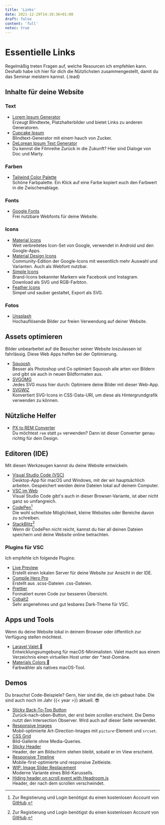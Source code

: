 ```yaml
---
title: 'Links'
date: 2021-12-29T14:10:36+01:00
draft: false
content: 'full'
notoc: true
---
```


# Essentielle Links

Regelmäßig treten Fragen auf, welche Resourcen ich empfehlen kann. Deshalb habe ich hier für dich die Nützlichsten zusammengestellt, damit du das Seminar meistern kannst.
{.lead}

## Inhalte für deine Website

### Text

- [Lorem Ipsum Generator](https://loremipsum.io/de/generator)\
  Erzeugt Blindtexte, Platzhalterbilder und bietet Links zu anderen Generatoren.
- [Cupcake Ipsum](http://www.cupcakeipsum.com/)\
  Blindtext-Generator mit einem hauch von Zucker.
- [DeLorean Ipsum Text Generator](https://satoristudio.net/delorean-ipsum/)\
  Du kennst die Filmreihe Zurück in die Zukunft? Hier sind Dialoge von Doc und Marty.

### Farben

- [Tailwind Color Palette](https://tailwindcolor.com/)\
  Schöne Farbpalette. Ein Klick auf eine Farbe kopiert euch den Farbwert in die Zwischenablage.

### Fonts

- [Google Fonts](https://fonts.google.com/)\
  Frei nutzbare Webfonts für deine Website.

### Icons

- [Material Icons](https://fonts.google.com/icons)\
  Weit verbreitetes Icon-Set von Google, verwendet in Android und den Google-Apps.
- [Material Design Icons](https://materialdesignicons.com/)\
  Community-Edition der Google-Icons mit wesentlich mehr Auswahl und Varianten. Auch als Webfont nutzbar.
- [Simple Icons](https://simpleicons.org/)\
  Brand-Icons bekannter Markern wie Facebook und Instagram. Download als SVG und RGB-Farbton.
- [Feather Icons](https://feathericons.com/)\
  Simpel und sauber gestaltet, Export als SVG.

### Fotos

- [Unsplash](https://unsplash.com/)\
  Hochauflösende Bilder zur freien Verwendung auf deiner Website.

## Assets optimieren

Bilder unbearbeitet auf die Besucher seiner Website loszulassen ist fahrlässig. Diese Web Apps helfen bei der Optimierung.

- [Squoosh](https://squoosh.app/)\
  Besser als Photoshop und Co optimiert Squoosh alle arten von Bildern und gibt sie auch in neuen Bildformaten aus.
- [SVGOMG](https://jakearchibald.github.io/svgomg/)\
  Jedes SVG muss hier durch: Optimiere deine Bilder mit dieser Web-App.
- [SVGWIZ](https://svgwiz.com/)\
  Konvertiert SVG-Icons in CSS-Data-URI, um diese als Hintergrundgrafik verwenden zu können.

## Nützliche Helfer

- [PX to REM Converter](https://nekocalc.com/px-to-rem-converter)\
  Du möchtest `rem` statt `px` verwenden? Dann ist dieser Converter genau richtig für dein Design.

## Editoren (IDE)

Mit diesen Werkzeugen kannst du deine Website entwickeln.

- [Visual Studio Code (VSC)](https://code.visualstudio.com/)\
  Desktop-App für macOS und Windows, mit der wir hauptsächlich arbeiten. Gespeichert werden deine Dateien lokal auf deinem&nbsp;Computer.
- [VSC im Web](https://vscode.dev/)\
  Visual Studio Code gibt's auch in dieser Browser-Variante, ist aber nicht ganz so&nbsp;umfangreich.
- [CodePen](https://codepen.io)[^1]\
  Die wohl schnellste Möglichkeit, kleine Websites oder Bereiche davon zu schreiben.
- [StackBlitz](https://stackblitz.com/)[^1]\
  Wenn dir CodePen nicht reicht, kannst du hier all deinen Dateien speichern und deine Website online betrachten.

### Plugins für VSC

Ich empfehle ich folgende Plugins:

- [Live Preview](https://marketplace.visualstudio.com/items?itemName=ms-vscode.live-server)\
  Erstellt einen lokalen Server für deine Website zur Ansicht in der IDE.
- [Compile Hero Pro](https://marketplace.visualstudio.com/items?itemName=Wscats.eno)\
  Erstellt aus .scss-Dateien .css-Dateien.
- [Prettier](https://marketplace.visualstudio.com/items?itemName=esbenp.prettier-vscode)\
  Formatiert euren Code zur besseren Übersicht.
- [Cobalt2](https://marketplace.visualstudio.com/items?itemName=wesbos.theme-cobalt2)\
  Sehr angenehmes und gut lesbares Dark-Theme für VSC.

## Apps und Tools

Wenn du deine Website lokal in deinem Browser oder öffentlich zur Verfügung stellen möchtest.

- [Laravel Valet ](https://laravel.com/docs/8.x/valet)\
  Entwicklungsumgebung für macOS-Minimalisten. Valet macht aus einem Verzeichnis einen virtuellen Host unter der \*.test-Domäne.
- [Materials Colors ](https://github.com/romannurik/MaterialColorsApp)\
  Farbwähler als natives macOS-Tool.

## Demos

Du brauchst Code-Beispiele? Gern, hier sind die, die ich gebaut habe. Die sind auch noch im Jahr {{< year >}} aktuell. 😎

- [Sticky Back-To-Top Button](https://codepen.io/macx/pen/eYeNMpJ)\
  Zurück-nach-oben-Button, der erst beim scrollen erscheint. Die Demo nutzt den Intersection Observer. Wird auch auf dieser Seite verwendet.
- [Responsive Images](https://codepen.io/macx/pen/NWNrRQg)\
  Mobil-optimierte Art-Direction-Images mit `picture`-Element und `srcset`.
- [CSS Grid](https://codepen.io/macx/pen/NWNrRQg)\
  Bild-Gallerie ohne Media-Queries.
- [Sticky Header](https://codepen.io/macx/pen/eoxLde)\
  Header, der am Bildschirm stehen bleibt, sobald er im View erscheint.
- [Responsive Timeline](https://codepen.io/macx/pen/aPRYeP)\
  Mobile-first-optimierte und responsive Zeitleiste.
- [WIP: Image Slider Replacement](https://codepen.io/macx/pen/QWKoPOB)\
  Moderne Variante eines Bild-Karussells.
- [Hiding header on scroll event with Headroom.js](https://codepen.io/macx/pen/mdmWEgx)\
  Header, der nach dem scrollen verschwindet.

[^1]: Zur Registierung und Login benötigst du einen kostenlosen Account von [GitHub](https://github.com/).
